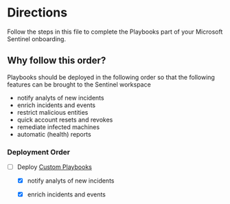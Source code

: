 # Directions

Follow the steps in this file to complete the Playbooks part of your Microsoft Sentinel onboarding.

## Why follow this order?

Playbooks should be deployed in the following order so that the following features can be brought to the Sentinel workspace

- notify analyts of new incidents
- enrich incidents and events
- restrict malicious entities
- quick account resets and revokes
- remediate infected machines
- automatic (health) reports


### Deployment Order

- [ ] Deploy [Custom Playbooks](https://github.com/JakeD-5Q/CustomPlaybooks)
  -[x] notify analyts of new incidents
  -[x] enrich incidents and events
  
